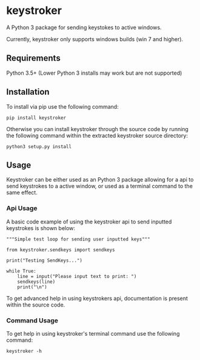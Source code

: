 # keystroker
A Python 3 package for sending keystokes to active windows.

Currently, keystroker only supports windows builds (win 7 and higher).


## Requirements
Python 3.5+ (Lower Python 3 installs may work but are not supported)


## Installation
To install via pip use the following command:

`pip install keystroker`

Otherwise you can install keystroker through the source code by running the 
following command within the extracted keystroker source directory:

`python3 setup.py install`


## Usage
Keystroker can be either used as an Python 3 package allowing for a api to send 
keystrokes to a active window, or used as a terminal command to the same effect.


### Api Usage
A basic code example of using the keystroker api to send inputted keystrokes is shown below:
```
"""Simple test loop for sending user inputted keys"""

from keystroker.sendkeys import sendkeys

print("Testing SendKeys...")

while True:
    line = input("Please input text to print: ")
    sendkeys(line)
    print("\n")
```

To get advanced help in using keystrokers api, documentation is present within
the source code.


### Command Usage
To get help in using keystroker's terminal command use the following command:

`keystroker -h`

